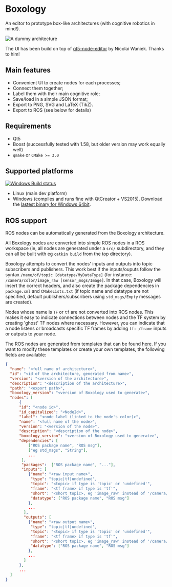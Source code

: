 Boxology
========

An editor to prototype box-like architectures (with cognitive robotics in
mind!).

![A dummy architecture](doc/example_editor01.png)

The UI has been build on top of
[qt5-node-editor](https://github.com/rochus/qt5-node-editor) by Nicolai Waniek.
Thanks to him!

Main features
-------------

- Convenient UI to create nodes for each processes;
- Connect them together;
- Label them with their main cognitive role;
- Save/load in a simple JSON format;
- Export to PNG, SVG and LaTeX (TikZ).
- Export to ROS (see below for details)

Requirements
------------

- Qt5
- Boost (successfully tested with 1.58, but older version may work equally well)
- `qmake` or `CMake >= 3.0`

Supported platforms
-------------------

[![Windows Build status](https://ci.appveyor.com/api/projects/status/bfwtu7orjfwxookx?svg=true)](https://ci.appveyor.com/project/severin-lemaignan/boxology)

- Linux (main dev platform)
- Windows (compiles and runs fine with QtCreator + VS2015). Download the
  [lastest binary for Windows 64bit](https://ci.appveyor.com/project/severin-lemaignan/boxology/build/artifacts).
  
  
ROS support
-----------

ROS nodes can be automatically generated from the Boxology architecture.

All Boxology nodes are converted into simple ROS nodes in a ROS workspace (ie, all nodes are generated under a `src/` subdirectory, and they can all be built with eg `catkin build` from the top directory).

Boxology attempts to convert the nodes' inputs and outputs into topic subscribers and publishers. This work best if the inputs/ouputs follow the syntax ``/name/of/topic [datatype/MyDataType]`` (for instance: ``/camera/color/image_raw [sensor_msgs/Image]``. In that case, Boxology will insert the correct headers, and also create the package dependencies in `package.xml` and `CMakeLists.txt` (if topic name and datatype are not specified, default publishers/subscribers using `std_msgs/Empty` messages are created).

Nodes whose name is `TF` or `tf` are not converted into ROS nodes. This makes it easy to indicate connections between nodes and the TF system by creating 'ghost' TF nodes where necessary. However, you can indicate that a node listens or broadcasts specific TF frames by adding ``tf: /frame`` inputs or outputs to your node.

The ROS nodes are generated from templates that can be found [here](templates/ros). If you want to modify these templates or create your own templates, the following fields are available:
```json
{
  "name": "<full name of architecture>",
  "id": "<id of the architecture, generated from name>",
  "version": "<version of the architecture>",
  "description": "<description of the architecture>",
  "path": "<export path>",
  "boxology_version": "<version of Boxology used to generate>",
  "nodes": [
      {
      "id": "<node id>",
      "id_capitalized": "<NodeId>",
      "label": "<node label (linked to the node's color)>",
      "name": "<full name of the node>",
      "version": "<version of the node>",
      "description": "<description of the node>",
      "boxology_version": "<version of Boxology used to generate>",
      "dependencies": [
          ["ROS package name", "ROS msg"],
          ["eg std_msgs", "String"],
          ...
       ],
       "packages":  ["ROS package name", "..."],
       "inputs": [
          {"name": "<raw input name>",
           "type": "topic|tf|undefined",
           "topic": "<topic> if type is 'topic' or 'undefined'",
           "frame": "<tf frame> if type is 'tf'",
           "short": "<short topic>, eg 'image_raw' instead of '/camera/color/image_raw'",
           "datatype": ["ROS package name", "ROS msg"]
          },
          ...
        ],
        "outputs": [
          {"name": "<raw output name>",
           "type": "topic|tf|undefined",
           "topic": "<topic> if type is 'topic' or 'undefined'",
           "frame": "<tf frame> if type is 'tf'",
           "short": "<short topic>, eg 'image_raw' instead of '/camera/color/image_raw'",
           "datatype": ["ROS package name", "ROS msg"]
          },
          ...
        ]
      },
      ...
  ]
}
```
